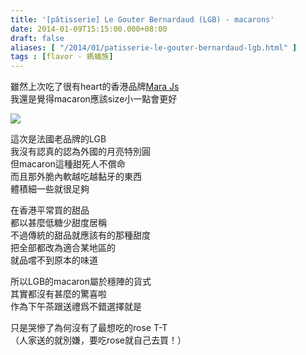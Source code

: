 ```yaml
---
title: '[pâtisserie] Le Gouter Bernardaud (LGB) - macarons'
date: 2014-01-09T15:15:00.000+08:00
draft: false
aliases: [ "/2014/01/patisserie-le-gouter-bernardaud-lgb.html" ]
tags : [flavor - 螞蟻族]
---
```


雖然上次吃了很有heart的香港品牌[Mara Js](https://hidie.net/marajs/)  
我還是覺得macaron應該size小一點會更好  

![](/images/lgb.jpg)

這次是法國老品牌的LGB  
我沒有認真的認為外國的月亮特別圓  
但macaron這種甜死人不償命  
而且那外脆內軟越吃越黏牙的東西  
體積細一些就很足夠  
  
在香港平常買的甜品  
都以甚麼低糖少甜度居稱  
不過傳統的甜品就應該有的那種甜度  
把全部都改為適合某地區的  
就品嚐不到原本的味道  
  
所以LGB的macaron屬於穩陣的貨式  
其實都沒有甚麼的驚喜啦  
作為下午茶跟送禮爲不錯選擇就是  
  
只是哭慘了為何沒有了最想吃的rose T-T  
（人家送的就別嫌，要吃rose就自己去買！）
